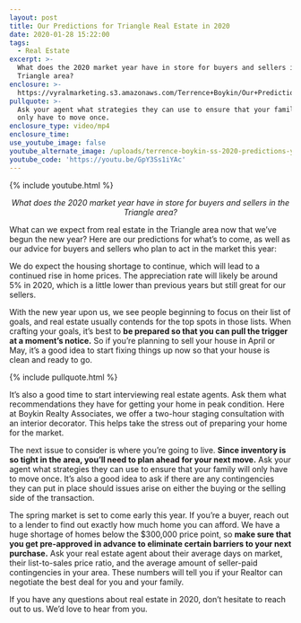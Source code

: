 ```yaml
---
layout: post
title: Our Predictions for Triangle Real Estate in 2020
date: 2020-01-28 15:22:00
tags:
  - Real Estate
excerpt: >-
  What does the 2020 market year have in store for buyers and sellers in the
  Triangle area?
enclosure: >-
  https://vyralmarketing.s3.amazonaws.com/Terrence+Boykin/Our+Predictions+for+Triangle+Real+Estate+in+2020.mp4
pullquote: >-
  Ask your agent what strategies they can use to ensure that your family will
  only have to move once.
enclosure_type: video/mp4
enclosure_time:
use_youtube_image: false
youtube_alternate_image: /uploads/terrence-boykin-ss-2020-predictions-youtube-edit.jpg
youtube_code: 'https://youtu.be/GpY3Ss1iYAc'
---
```


{% include youtube.html %}

<p style="text-align: center;"><em>What does the 2020 market year have in store for buyers and sellers in the Triangle area?</em></p>

What can we expect from real estate in the Triangle area now that we’ve begun the new year? Here are our predictions for what’s to come, as well as our advice for buyers and sellers who plan to act in the market this year:

We do expect the housing shortage to continue, which will lead to a continued rise in home prices. The appreciation rate will likely be around 5% in 2020, which is a little lower than previous years but still great for our sellers.

With the new year upon us, we see people beginning to focus on their list of goals, and real estate usually contends for the top spots in those lists. When crafting your goals, it’s best to **be prepared so that you can pull the trigger at a moment’s notice.** So if you’re planning to sell your house in April or May, it’s a good idea to start fixing things up now so that your house is clean and ready to go.

{% include pullquote.html %}

It’s also a good time to start interviewing real estate agents. Ask them what recommendations they have for getting your home in peak condition. Here at Boykin Realty Associates, we offer a two-hour staging consultation with an interior decorator. This helps take the stress out of preparing your home for the market.

The next issue to consider is where you’re going to live. **Since inventory is so tight in the area, you’ll need to plan ahead for your next move.** Ask your agent what strategies they can use to ensure that your family will only have to move once. It’s also a good idea to ask if there are any contingencies they can put in place should issues arise on either the buying or the selling side of the transaction.

The spring market is set to come early this year. If you’re a buyer, reach out to a lender to find out exactly how much home you can afford. We have a huge shortage of homes below the $300,000 price point, so **make sure that you get pre-approved in advance to eliminate certain barriers to your next purchase.** Ask your real estate agent about their average days on market, their list-to-sales price ratio, and the average amount of seller-paid contingencies in your area. These numbers will tell you if your Realtor can negotiate the best deal for you and your family.

If you have any questions about real estate in 2020, don’t hesitate to reach out to us. We’d love to hear from you.